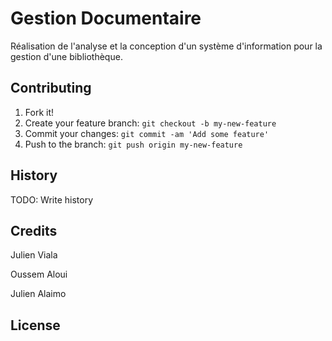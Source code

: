 # Gestion Documentaire

Réalisation de l'analyse et la conception d'un système d'information pour la gestion d'une bibliothèque.

## Contributing

1. Fork it!
2. Create your feature branch: `git checkout -b my-new-feature`
3. Commit your changes: `git commit -am 'Add some feature'`
4. Push to the branch: `git push origin my-new-feature`

## History

TODO: Write history

## Credits

Julien Viala

Oussem Aloui

Julien Alaimo

## License
